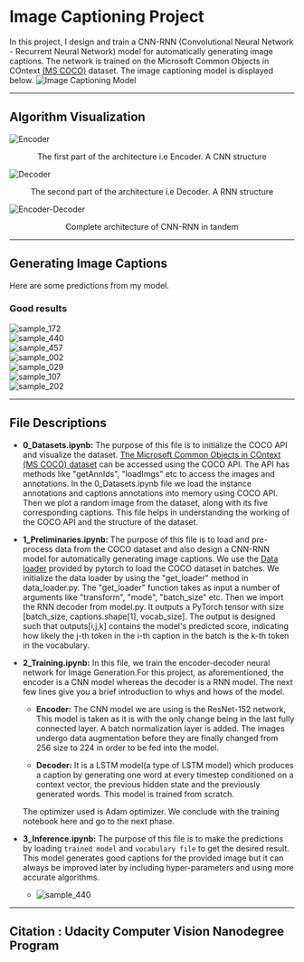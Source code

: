 # Image Captioning Project

In this project, I design and train a CNN-RNN (Convolutional Neural Network - Recurrent Neural Network) model for  automatically generating image captions. The network is trained on the Microsoft Common Objects in COntext [(MS COCO)](http://cocodataset.org/#home) dataset. The image captioning model is displayed below.
![Image Captioning Model](images/cnn_rnn_model.png?raw=true)

---

## Algorithm Visualization

![Encoder](images/encoder.png?raw=true)
<div align="center">The first part of the architecture i.e Encoder. A CNN structure</div>

![Decoder](images/decoder.png?raw=true)
<div align="center">The second part of the architecture i.e Decoder. A RNN structure</div>

![Encoder-Decoder](images/encoder-decoder.png?raw=true)
<div align="center">Complete architecture of CNN-RNN in tandem</div>

---

## Generating Image Captions

Here are some predictions from my model.

### Good results
![sample_172](samples/sample_172.png?raw=true)<br/>
![sample_440](samples/sample_440.png?raw=true)<br/>
![sample_457](samples/sample_457.png?raw=true)<br/>
![sample_002](samples/sample_002.png?raw=true)<br/>
![sample_029](samples/sample_029.png?raw=true)<br/>
![sample_107](samples/sample_107.png?raw=true)<br/>
![sample_202](samples/sample_202.png?raw=true)

---

## File Descriptions
- **0_Datasets.ipynb:** The purpose of this file is to initialize the COCO API and visualize the dataset. [The Microsoft Common Objects in COntext (MS COCO) dataset](https://cocodataset.org/#home) can be accessed using the COCO API. The API has methods like "getAnnIds", "loadImgs" etc to access the images and annotations. In the 0_Datasets.ipynb file we load the instance annotations and captions annotations into memory using COCO API. Then we plot a random image from the dataset, along with its five corresponding captions. This file helps in understanding the working of the COCO API and the structure of the dataset.

- **1_Preliminaries.ipynb:** The purpose of this file is to load and pre-process data from the COCO dataset and also design a CNN-RNN model for automatically generating image captions. We use the [Data loader](https://pytorch.org/docs/master/data.html#torch.utils.data.DataLoader) provided by pytorch to load the COCO dataset in batches. We initialize  the data loader by using the "get_loader" method in data_loader.py. The "get_loader" function takes as input a number of arguments like "transform", "mode", "batch_size" etc. Then we import the RNN decoder from model.py. It outputs a PyTorch tensor with size [batch_size, captions.shape[1], vocab_size]. The output is designed such that outputs[i,j,k] contains the model's predicted score, indicating how likely the j-th token in the i-th caption in the batch is the k-th token in the vocabulary.

- **2_Training.ipynb:** In this file, we train the encoder-decoder neural network for Image Generation.For this project, as aforementioned, the encoder is a CNN model whereas the decoder is a RNN model. The next few lines give you a brief introduction to whys and hows of the model.
    - **Encoder:**
      The CNN model we are using is the ResNet-152 network, This model is taken as it is with the only change being in the last fully connected layer. A batch normalization layer is added. The images undergo data augmentation before they are finally changed from 256 size to 224 in order to be fed into the model.

   - **Decoder:**
      It is a LSTM model(a type of LSTM model) which produces a caption by generating one word at every timestep conditioned on a context vector, the previous hidden state and the previously generated words. This model is trained from scratch.

   The optimizer used is Adam optimizer. We conclude with the training notebook here and go to the next phase.

- **3_Inference.ipynb:** The purpose of this file is to make the predictions by loading `trained model` and `vocabulary file` to get the desired result. This model generates good captions for the provided image but it can always be improved later by including hyper-parameters and using more accurate algorithms.  
  - ![sample_440](samples/sample_440.png?raw=true)<br/>
  
---

## Citation : Udacity Computer Vision Nanodegree Program
